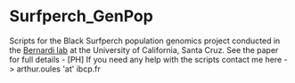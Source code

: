 # Surfperch_GenPop
Scripts for the Black Surfperch population genomics project conducted in the [Bernardi lab](https://bernardi.eeb.ucsc.edu/) at the University of California, Santa Cruz.
See the paper for full details - [PH]
If you need any help with the scripts contact me here -> arthur.oules 'at' ibcp.fr
